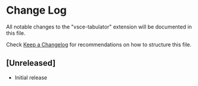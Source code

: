 # Change Log

All notable changes to the "vsce-tabulator" extension will be documented in this file.

Check [Keep a Changelog](http://keepachangelog.com/) for recommendations on how to structure this file.

## [Unreleased]

- Initial release